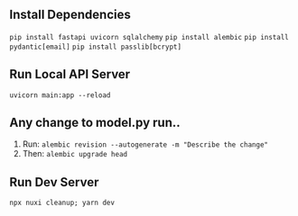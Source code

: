## Install Dependencies
`pip install fastapi uvicorn sqlalchemy`
`pip install alembic`
`pip install pydantic[email]`
`pip install passlib[bcrypt]`

## Run Local API Server
`uvicorn main:app --reload`

## Any change to model.py run..
1. Run: `alembic revision --autogenerate -m "Describe the change"`
2. Then: `alembic upgrade head`

## Run Dev Server
`npx nuxi cleanup; yarn dev`
